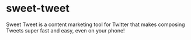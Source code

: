 # sweet-tweet
Sweet Tweet is a content marketing tool for Twitter that makes composing Tweets super fast and easy, even on your phone!